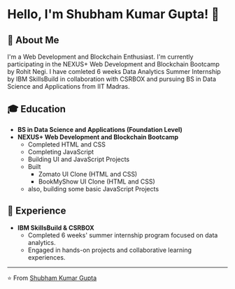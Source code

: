 # Hello, I'm Shubham Kumar Gupta! 👋

## 🚀 About Me
I'm a Web Development and Blockchain Enthusiast.
I'm currently participating in the NEXUS+ Web Development and Blockchain Bootcamp by Rohit Negi.
I have comleted 6 weeks Data Analytics Summer Internship by IBM SkillsBuild in collaboration with CSRBOX and
pursuing BS in Data Science and Applications from IIT Madras.

## 🎓 Education
- **BS in Data Science and Applications (Foundation Level)**
- **NEXUS+ Web Development and Blockchain Bootcamp**
  - Completed HTML and CSS
  - Completing JavaScript
  - Building UI and JavaScript Projects
  - Built
    - Zomato UI Clone (HTML and CSS)
    - BookMyShow UI Clone (HTML and CSS)
  - also, building some basic JavaScript Projects

## 💼 Experience
- **IBM SkillsBuild & CSRBOX**
  - Completed 6 weeks' summer internship program focused on data analytics.
  - Engaged in hands-on projects and collaborative learning experiences.
---

⭐️ From [Shubham Kumar Gupta](https://github.com/gptshubham)

